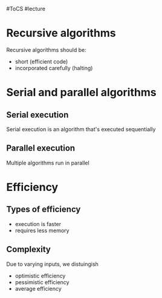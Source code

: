 #ToCS #lecture 

# Recursive algorithms
Recursive algorithms should be:
- short (efficient code)
- incorporated carefully (halting)

# Serial and parallel algorithms
## Serial execution
Serial execution is an algorithm that's executed sequentially

## Parallel execution
Multiple algorithms run in parallel

# Efficiency
## Types of efficiency
- execution is faster
- requires less memory

## Complexity
Due to varying inputs, we distuingish
- optimistic efficiency
- pessimistic efficiency
- average efficiency